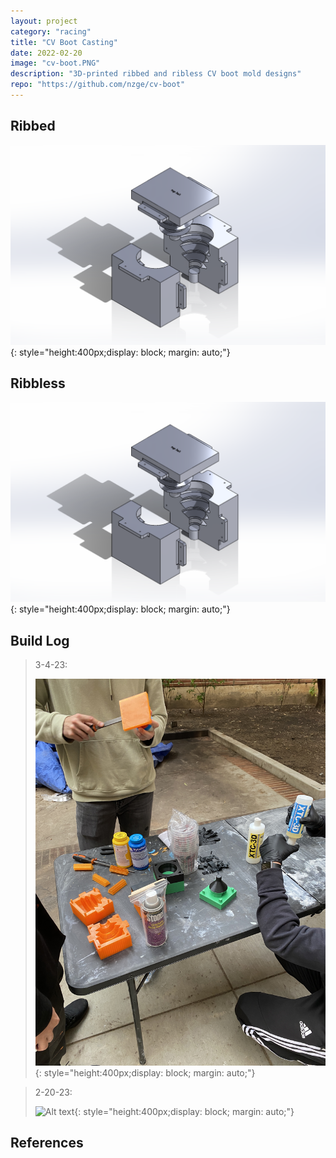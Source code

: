 ```yaml
---
layout: project
category: "racing"
title: "CV Boot Casting"
date: 2022-02-20
image: "cv-boot.PNG"
description: "3D-printed ribbed and ribless CV boot mold designs"
repo: "https://github.com/nzge/cv-boot"
---
```


## Ribbed
![Ribbed CV Boot](/assets/media/cv-boot_media/cv-boot_ribbed.png){: 
style="height:400px;display: block; margin: auto;"}

## Ribbless
![Ribbless CV Boot](/assets/media/cv-boot_media/cv-boot_ribbed.png){: 
style="height:400px;display: block; margin: auto;"}


## Build Log
> 3-4-23: 
>
> ![Alt text](/assets/media/cv-boot_media/mold-prep.JPG){: 
style="height:400px;display: block; margin: auto;"}


> 2-20-23: 
>
> ![Alt text](/assets/media/cv-boot_media/test-print.JPG){: 
style="height:400px;display: block; margin: auto;"}


## References

